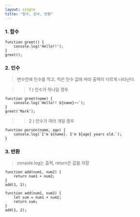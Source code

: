 ```yaml
---
layout: single
title: "함수, 인수, 반환"
---
```


### 1. 함수

```
function greet() {
    console.log('Hello!!');
}
greet();
```

### 2. 인수   
> 변수안에 인수를 적고, 적은 인수 값에 따라 출력이 다르게 나타난다.   

> > 1 ) 인수가 하나일 경우

```
function greet(name) {
    console.log(`Hello!! ${name}~~`);
}
greet('Mark');
```

> > 2 ) 인수가 여러 개일 경우

```
function person(name, age) {
    console.log(`I'm ${name}. I'm ${age} years old.`);
}
```

### 3. 반환   
> console.log는 출력, return은 값을 저장

```
function add(num1, num2) {
    return num1 + num2;
}
add(1, 2);

function add(num1, num2) {
    let sum = num1 + num2;
    return sum;
}
add(1, 2);
```


